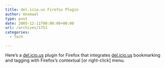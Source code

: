 ```yaml
---
title: del.icio.us Firefox Plugin
author: Unxmaal
type: post
date: 2005-12-11T00:00:00+00:00
url: /archives/1751
categories:
  - Tech

---
```

Here&#8217;s a [del.icio.us][1] plugin for Firefox that integrates [del.icio.us][2] bookmarking and tagging with Firefox&#8217;s contextual [or right-click] menu.

 [1]: http://delicious.mozdev.org/
 [2]: http://del.icio.us